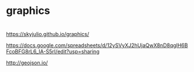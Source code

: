 # graphics
# 
https://skyjulio.github.io/graphics/


https://docs.google.com/spreadsheets/d/12ySVyXJ2hUjaQwX8nD8qglH6BFcoBFG8rL6_IA-S5rI/edit?usp=sharing


http://geojson.io/
